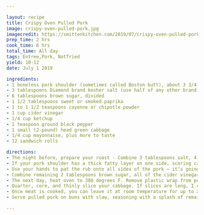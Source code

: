 ```yaml
---

layout: recipe
title: Crispy Oven Pulled Pork
image: crispy-oven-pulled-pork.jpg
imagecredit: https://smittenkitchen.com/2019/07/crispy-oven-pulled-pork/
prep_time: 2 hrs
cook_time: 6 hrs
total_time: All day
tags: Entree,Pork, NotTried
yield: 10-12
date: July 1 2019 

ingredients:
- 1 boneless pork shoulder (sometimes called Boston butt), about 3 3/4 pounds
- 3 tablespoons Diamond brand kosher salt (use half of any other brand)
- 6 tablespoons brown sugar, divided
- 1 1/2 tablespoons sweet or smoked paprika
- 1 to 1 1/2 teaspoons cayenne or chipotle powder
- 1 cup cider vinegar
- 1/4 cup ketchup
- 1 teaspoon ground black pepper
- 1 small (2-pound) head green cabbage
- 1/4 cup mayonnaise, plus more to taste
- 12 sandwich rolls

directions:
- The night before, prepare your roast - Combine 3 tablespoons salt, 4 tablespoons of the brown sugar, all of the paprika and 1 teaspoon of cayenne in a small bowl. It should taste saltier than it is sweet, and have as much kick as you like, so add more if you wish.
- If your pork shoulder has a thick fatty layer on one side, scoring can help prefer it shrinking up and tightening the meat below. To score the fat, make shallow (1/8-inch deep) diagonal cuts in two directions a little under an inch apart in two directions, forming a diamond pattern.
- Use your hands to pat the rub onto all sides of the pork — it’s going to be very thickly coated but don’t leave any rub behind. Place roast in a bowl or, if it fits in your fridge, the pan you’d like to roast it in tomorrow, cover with plastic wrap, and refrigerate for at least 6 hours or overnight.
- Combine remaining 2 tablespoons brown sugar, all of the cider vinegar, ketchup, black pepper, and 1/3 cup water in a bowl and whisk until sugar dissolves. You want it to be pleasantly sharp (the fatty meat will cut right through any overpowering vinegar vibe) but not quite sour. I don’t find that I need salt, but you can add some if you wish. You’ll have a little over 1 2/3 cups.
- The next day, heat oven to 300 degrees F. Remove plastic wrap from pork and pour off any juices in the dish. If your pork is not in a roasting dish, transfer it to one. Cook pork for approximately 5 hours, or until it collapses, yielding easily when pulled back with a fork. After the first hour, add 1/4 cup mop to juices in pan and baste the meat with it. Continue to baste once an hour with juices that collect.
- Quarter, core, and thinly slice your cabbage. If slices are long, I cut them into 1 to 2-inch lengths, so the slaw doesn’t end up too cumbersome to pile on a sandwich. Place in a large bowl and pour 1/3 cup mop over, toss to combine. Add mayonnaise and mix well to combine. Season with salt and more pepper, if you wish, and taste, add more mop or mayo if needed. Refrigerate until ready to eat.
- Once meat is cooked, you can leave it at room temperature for up to an hour and a half. Rewarm briefly in a 450 degree oven. Shred pork into bite-sized pieces, discarding any larger chunks of fat, and pouring up to 1/2 cup of reserved mop over as needed to season and keep the meat moist.
- Serve pulled pork on buns with slaw, seasoning with a splash of remaining mop and/or a barbecue sauce of you choice.

---
```

